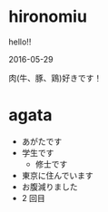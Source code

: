 # hironomiu

hello!!

2016-05-29

肉(牛、豚、鶏)好きです！

# agata
- あがたです
- 学生です
  - 修士です
- 東京に住んでいます
- お腹減りました
- 2 回目
